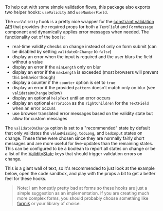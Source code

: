 To help out with some simple validation flows, this package also exports two
helper hooks: `useValidity` and `useNumberField`.

The `useValidity` hook is a pretty nice wrapper for the
[constraint validation API](https://developer.mozilla.org/en-US/docs/Web/API/Constraint_validation)
that provides the required props for both a `TextField` and `FormMessage`
component and dynamically applies error messages when needed. The functionality
out of the box is:

- real-time validity checks on change instead of only on form submit (can be
  disabled by setting `validateOnChange` to `false`)
- display an error when the input is required and the user blurs the field
  without a value
- display an error if the `minLength` only on blur
- display an error if the `maxLength` is exceeded (most browsers will prevent
  this behavior though)
- display a counter if the `counter` option is set to `true`
- display an error if the provided `pattern` doesn't match only on blur (see
  `validateOnChange` below)
- display an optional `helpText` until an error occurs
- display an optional `errorIcon` as the `rightChildren` for the `TextField`
  when an error occurs
- use browser translated error messages based on the validity state but allow
  for custom messages

The `validateOnChange` option is set to a "recommended" state by default that
only validates the `valueMissing`, `tooLong`, and `badInput` states on change.
These three were chosen since they are normally fairly short messages and are
more useful for live-updates than the remaining states. This can be configured
to be a boolean to report all states on change or be a list of the
[ValidityState](https://developer.mozilla.org/en-US/docs/Web/API/ValidityState)
keys that should trigger validation errors on change.

This is a giant wall of text, so it's recommended to just look at the example
below, open the code sandbox, and play with the props a bit to get a better feel
for these hooks.

> Note: I am honestly pretty bad at forms so these hooks are just a simple
> suggestion as an implementation. If you are creating much more complex forms,
> you should probably choose something like
> [formik](https://github.com/jaredpalmer/formik) or your library of choice.
